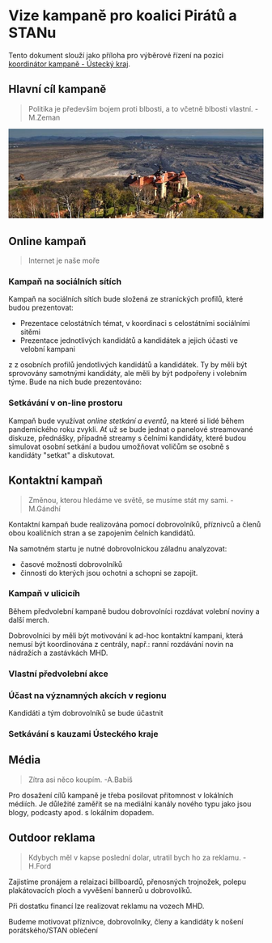 # Vize kampaně pro koalici Pirátů a STANu

Tento dokument slouží jako příloha pro výběrové řízení na pozici [koordinátor kampaně - Ústecký kraj](https://forum.pirati.cz/viewtopic.php?f=572&t=57049).

## Hlavní cíl kampaně
>Politika je především bojem proti blbosti, a to včetně blbosti vlastní. -M.Zeman




![Zámek Jezeří](jezerizamek.jpg)
## Online kampaň
> Internet je naše moře

### Kampaň na sociálních sítích
Kampaň na sociálních sítích bude složená ze stranických profilů, které budou prezentovat:
  - Prezentace celostátních témat, v koordinaci s celostátními sociálními sitěmi
  - Prezentace jednotlivých kandidátů a kandidátek a jejich účasti ve velobní kampani

z z osobních profilů jendotlivých kandidátů a kandidátek. Ty by měli být sprovovány samotnými kandidáty, ale měli by být podpořeny i volebním týme. Bude na nich bude prezentováno:

### Setkávání v on-line prostoru

Kampaň bude využívat *online stetkání a eventů*, na které si lidé během pandemického roku zvykli. Ať už se bude jednat o panelové streamované diskuze, přednášky, případně streamy s čelními kandidáty, které budou simulovat osobní setkání a budou umožňovat voličům se osobně s kandidáty "setkat" a diskutovat.


## Kontaktní kampaň
>Změnou, kterou hledáme ve světě, se musíme stát my sami. -M.Gándhí

Kontaktní kampaň bude realizována pomocí dobrovolníků, příznivců a členů obou koaličních stran a se zapojením čelních kandidátů.

Na samotném startu je nutné dobrovolnickou záladnu analyzovat:
 - časové možnosti dobrovolníků
 - činnosti do kterých jsou ochotni a schopni se zapojit.


### Kampaň v ulicicíh 
Během předvolební kampaně budou dobrovolníci rozdávat volební noviny a další merch.

Dobrovolníci by měli být motivování k ad-hoc kontaktní kampani, která nemusí být koordinována z centrály, např.: ranní rozdávání novin na nádražích a zastávkách MHD.

### Vlastní předvolební akce


### Účast na významných akcích v regionu
Kandidáti a tým dobrovolníků se bude účastnit 

### Setkávání s kauzami Ústeckého kraje


## Média
> Zítra asi něco koupím. -A.Babiš

Pro dosažení cílů kampaně je třeba posilovat přítomnost v lokálních médiích. Je důležité zaměřit se na mediální kanály nového typu jako jsou blogy, podcasty apod. s lokálním dopadem.


## Outdoor reklama
>Kdybych měl v kapse poslední dolar, utratil bych ho za reklamu. -H.Ford


Zajistíme pronájem a relaizaci billboardů, přenosných trojnožek, polepu plakátovacích ploch a vyvěšení bannerů u dobrovolíků.

Při dostatku financí lze realizovat reklamu na vozech MHD.

Budeme motivovat příznivce, dobrovolníky, členy a kandidáty k nošení porátského/STAN oblečení
